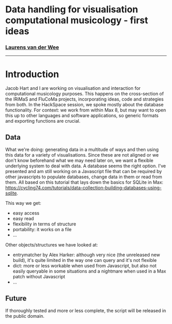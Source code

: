 # Data handling for visualisation computational musicology - first ideas

### [Laurens van der Wee](https://www.kelyje.nl)
---
# Introduction

Jacob Hart and I are working on visualisation and interaction for computational musicology purposes. This happens on the cross-section of the IRiMaS and FluCoMa projects, incorporating ideas, code and strategies from both.
In the HackSpace session, we spoke mostly about the database functionality. For context: we work from within Max 8, but may want to open this up to other languages and software applications, so generic formats and exporting functions are crucial.

## Data

What we're doing: generating data in a multitude of ways and then using this data for a variety of visualisations. Since these are not aligned or we don't know beforehand what we may need later on, we want a flexible underlying system to deal with data.
A database seems the right option. I've presented and am still working on a Javascript file that can be required by other javascripts to populate databases, change data in them or read from them. All based on this tutorial that lays down the basics for SQLite in Max: https://cycling74.com/tutorials/data-collection-building-databases-using-sqlite.

This way we get:
- easy access
- easy read
- flexibility in terms of structure
- portability: it works on a file
- ...

Other objects/structures we have looked at:
- entrymatcher by Alex Harker: although very nice (the unreleased new build), it's quite limited in the way one can query and it's not flexible 
- dict: more or less workable when used from Javascript, but also not easily queryable in some situations and a nightmare when used in a Max patch without Javascript
- ...

## Future

If thoroughly tested and more or less complete, the script will be released in the public domain.
